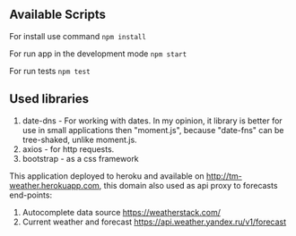 
## Available Scripts

For install use command `npm install`

For run app in the development mode `npm start`

For run tests `npm test`

## Used libraries

1. date-dns - For working with dates. In my opinion, it library is better for use in small applications then "moment.js", because "date-fns" can be tree-shaked, unlike moment.js.
2. axios - for http requests.
3. bootstrap - as a css framework 

This application deployed to heroku and available on http://tm-weather.herokuapp.com,
this domain also used as api proxy to forecasts end-points:
1. Autocomplete data source https://weatherstack.com/
2. Current weather and forecast https://api.weather.yandex.ru/v1/forecast